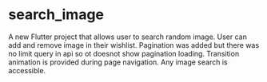 # search_image

A new Flutter project that allows user to search random image.
User can add and remove image in their wishlist.
Pagination was added but there was no limit query in api so ot doesnot show pagination loading.
Transition animation is provided during page navigation.
Any image search is accessible.